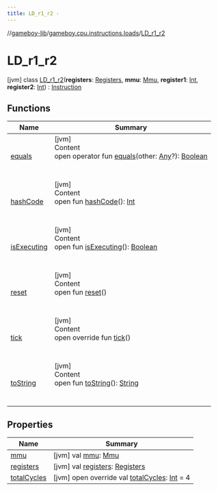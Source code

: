 ```yaml
---
title: LD_r1_r2 -
---
```

//[gameboy-lib](../../index.md)/[gameboy.cpu.instructions.loads](../index.md)/[LD_r1_r2](index.md)



# LD_r1_r2  
 [jvm] class [LD_r1_r2](index.md)(**registers**: [Registers](../../gameboy.cpu/-registers/index.md), **mmu**: [Mmu](../../gameboy.memory/-mmu/index.md), **register1**: [Int](https://kotlinlang.org/api/latest/jvm/stdlib/kotlin/-int/index.html), **register2**: [Int](https://kotlinlang.org/api/latest/jvm/stdlib/kotlin/-int/index.html)) : [Instruction](../../gameboy.cpu.instructions/-instruction/index.md)   


## Functions  
  
|  Name|  Summary| 
|---|---|
| <a name="kotlin/Any/equals/#kotlin.Any?/PointingToDeclaration/"></a>[equals](../../gameboy.utils/-log/index.md#%5Bkotlin%2FAny%2Fequals%2F%23kotlin.Any%3F%2FPointingToDeclaration%2F%5D%2FFunctions%2F456262920)| <a name="kotlin/Any/equals/#kotlin.Any?/PointingToDeclaration/"></a>[jvm]  <br>Content  <br>open operator fun [equals](../../gameboy.utils/-log/index.md#%5Bkotlin%2FAny%2Fequals%2F%23kotlin.Any%3F%2FPointingToDeclaration%2F%5D%2FFunctions%2F456262920)(other: [Any](https://kotlinlang.org/api/latest/jvm/stdlib/kotlin/-any/index.html)?): [Boolean](https://kotlinlang.org/api/latest/jvm/stdlib/kotlin/-boolean/index.html)  <br><br><br>
| <a name="kotlin/Any/hashCode/#/PointingToDeclaration/"></a>[hashCode](../../gameboy.utils/-log/index.md#%5Bkotlin%2FAny%2FhashCode%2F%23%2FPointingToDeclaration%2F%5D%2FFunctions%2F456262920)| <a name="kotlin/Any/hashCode/#/PointingToDeclaration/"></a>[jvm]  <br>Content  <br>open fun [hashCode](../../gameboy.utils/-log/index.md#%5Bkotlin%2FAny%2FhashCode%2F%23%2FPointingToDeclaration%2F%5D%2FFunctions%2F456262920)(): [Int](https://kotlinlang.org/api/latest/jvm/stdlib/kotlin/-int/index.html)  <br><br><br>
| <a name="gameboy.cpu.instructions/Instruction/isExecuting/#/PointingToDeclaration/"></a>[isExecuting](../../gameboy.cpu.instructions/-instruction/is-executing.md)| <a name="gameboy.cpu.instructions/Instruction/isExecuting/#/PointingToDeclaration/"></a>[jvm]  <br>Content  <br>open fun [isExecuting](../../gameboy.cpu.instructions/-instruction/is-executing.md)(): [Boolean](https://kotlinlang.org/api/latest/jvm/stdlib/kotlin/-boolean/index.html)  <br><br><br>
| <a name="gameboy.cpu.instructions/Instruction/reset/#/PointingToDeclaration/"></a>[reset](../../gameboy.cpu.instructions/-instruction/reset.md)| <a name="gameboy.cpu.instructions/Instruction/reset/#/PointingToDeclaration/"></a>[jvm]  <br>Content  <br>open fun [reset](../../gameboy.cpu.instructions/-instruction/reset.md)()  <br><br><br>
| <a name="gameboy.cpu.instructions.loads/LD_r1_r2/tick/#/PointingToDeclaration/"></a>[tick](tick.md)| <a name="gameboy.cpu.instructions.loads/LD_r1_r2/tick/#/PointingToDeclaration/"></a>[jvm]  <br>Content  <br>open override fun [tick](tick.md)()  <br><br><br>
| <a name="kotlin/Any/toString/#/PointingToDeclaration/"></a>[toString](../../gameboy.utils/-log/index.md#%5Bkotlin%2FAny%2FtoString%2F%23%2FPointingToDeclaration%2F%5D%2FFunctions%2F456262920)| <a name="kotlin/Any/toString/#/PointingToDeclaration/"></a>[jvm]  <br>Content  <br>open fun [toString](../../gameboy.utils/-log/index.md#%5Bkotlin%2FAny%2FtoString%2F%23%2FPointingToDeclaration%2F%5D%2FFunctions%2F456262920)(): [String](https://kotlinlang.org/api/latest/jvm/stdlib/kotlin/-string/index.html)  <br><br><br>


## Properties  
  
|  Name|  Summary| 
|---|---|
| <a name="gameboy.cpu.instructions.loads/LD_r1_r2/mmu/#/PointingToDeclaration/"></a>[mmu](mmu.md)| <a name="gameboy.cpu.instructions.loads/LD_r1_r2/mmu/#/PointingToDeclaration/"></a> [jvm] val [mmu](mmu.md): [Mmu](../../gameboy.memory/-mmu/index.md)   <br>
| <a name="gameboy.cpu.instructions.loads/LD_r1_r2/registers/#/PointingToDeclaration/"></a>[registers](registers.md)| <a name="gameboy.cpu.instructions.loads/LD_r1_r2/registers/#/PointingToDeclaration/"></a> [jvm] val [registers](registers.md): [Registers](../../gameboy.cpu/-registers/index.md)   <br>
| <a name="gameboy.cpu.instructions.loads/LD_r1_r2/totalCycles/#/PointingToDeclaration/"></a>[totalCycles](total-cycles.md)| <a name="gameboy.cpu.instructions.loads/LD_r1_r2/totalCycles/#/PointingToDeclaration/"></a> [jvm] open override val [totalCycles](total-cycles.md): [Int](https://kotlinlang.org/api/latest/jvm/stdlib/kotlin/-int/index.html) = 4   <br>

